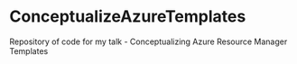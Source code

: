 # ConceptualizeAzureTemplates
Repository of code for my talk - Conceptualizing Azure Resource Manager Templates
